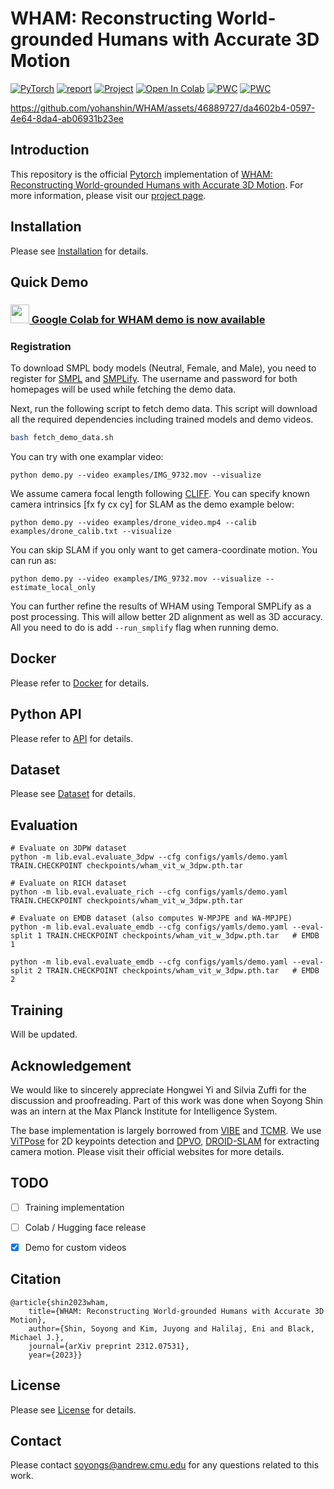 # WHAM: Reconstructing World-grounded Humans with Accurate 3D Motion

<a href="https://pytorch.org/get-started/locally/"><img alt="PyTorch" src="https://img.shields.io/badge/PyTorch-ee4c2c?logo=pytorch&logoColor=white"></a> [![report](https://img.shields.io/badge/arxiv-report-red)](https://arxiv.org/abs/2312.07531) <a href="https://wham.is.tue.mpg.de/"><img alt="Project" src="https://img.shields.io/badge/-Project%20Page-lightgrey?logo=Google%20Chrome&color=informational&logoColor=white"></a> [![Open In Colab](https://colab.research.google.com/assets/colab-badge.svg)](https://colab.research.google.com/drive/1ysUtGSwidTQIdBQRhq0hj63KbseFujkn?usp=sharing)
 [![PWC](https://img.shields.io/endpoint.svg?url=https://paperswithcode.com/badge/wham-reconstructing-world-grounded-humans/3d-human-pose-estimation-on-3dpw)](https://paperswithcode.com/sota/3d-human-pose-estimation-on-3dpw?p=wham-reconstructing-world-grounded-humans) [![PWC](https://img.shields.io/endpoint.svg?url=https://paperswithcode.com/badge/wham-reconstructing-world-grounded-humans/3d-human-pose-estimation-on-emdb)](https://paperswithcode.com/sota/3d-human-pose-estimation-on-emdb?p=wham-reconstructing-world-grounded-humans)


https://github.com/yohanshin/WHAM/assets/46889727/da4602b4-0597-4e64-8da4-ab06931b23ee


## Introduction
This repository is the official [Pytorch](https://pytorch.org/) implementation of [WHAM: Reconstructing World-grounded Humans with Accurate 3D Motion](https://arxiv.org/abs/2312.07531). For more information, please visit our [project page](https://wham.is.tue.mpg.de/).


## Installation
Please see [Installation](docs/INSTALL.md) for details.


## Quick Demo

### [<img src="https://i.imgur.com/QCojoJk.png" width="30"> Google Colab for WHAM demo is now available](https://colab.research.google.com/drive/1ysUtGSwidTQIdBQRhq0hj63KbseFujkn?usp=sharing)

### Registration

To download SMPL body models (Neutral, Female, and Male), you need to register for [SMPL](https://smpl.is.tue.mpg.de/) and [SMPLify](https://smplify.is.tue.mpg.de/). The username and password for both homepages will be used while fetching the demo data.

Next, run the following script to fetch demo data. This script will download all the required dependencies including trained models and demo videos.

```bash
bash fetch_demo_data.sh
```

You can try with one examplar video:
```
python demo.py --video examples/IMG_9732.mov --visualize
```

We assume camera focal length following [CLIFF](https://github.com/haofanwang/CLIFF). You can specify known camera intrinsics [fx fy cx cy] for SLAM as the demo example below:
```
python demo.py --video examples/drone_video.mp4 --calib examples/drone_calib.txt --visualize
```

You can skip SLAM if you only want to get camera-coordinate motion. You can run as:
```
python demo.py --video examples/IMG_9732.mov --visualize --estimate_local_only
```

You can further refine the results of WHAM using Temporal SMPLify as a post processing. This will allow better 2D alignment as well as 3D accuracy. All you need to do is add `--run_smplify` flag when running demo.

## Docker

Please refer to [Docker](docs/DOCKER.md) for details.

## Python API

Please refer to [API](docs/API.md) for details.

## Dataset
Please see [Dataset](docs/DATASET.md) for details.

## Evaluation
```
# Evaluate on 3DPW dataset
python -m lib.eval.evaluate_3dpw --cfg configs/yamls/demo.yaml TRAIN.CHECKPOINT checkpoints/wham_vit_w_3dpw.pth.tar

# Evaluate on RICH dataset
python -m lib.eval.evaluate_rich --cfg configs/yamls/demo.yaml TRAIN.CHECKPOINT checkpoints/wham_vit_w_3dpw.pth.tar

# Evaluate on EMDB dataset (also computes W-MPJPE and WA-MPJPE)
python -m lib.eval.evaluate_emdb --cfg configs/yamls/demo.yaml --eval-split 1 TRAIN.CHECKPOINT checkpoints/wham_vit_w_3dpw.pth.tar   # EMDB 1

python -m lib.eval.evaluate_emdb --cfg configs/yamls/demo.yaml --eval-split 2 TRAIN.CHECKPOINT checkpoints/wham_vit_w_3dpw.pth.tar   # EMDB 2
```

## Training
Will be updated.

## Acknowledgement
We would like to sincerely appreciate Hongwei Yi and Silvia Zuffi for the discussion and proofreading. Part of this work was done when Soyong Shin was an intern at the Max Planck Institute for Intelligence System.

The base implementation is largely borrowed from [VIBE](https://github.com/mkocabas/VIBE) and [TCMR](https://github.com/hongsukchoi/TCMR_RELEASE). We use [ViTPose](https://github.com/ViTAE-Transformer/ViTPose) for 2D keypoints detection and [DPVO](https://github.com/princeton-vl/DPVO), [DROID-SLAM](https://github.com/princeton-vl/DROID-SLAM) for extracting camera motion. Please visit their official websites for more details.

## TODO

- [ ] Training implementation

- [ ] Colab / Hugging face release

- [x] Demo for custom videos

## Citation
```
@article{shin2023wham,
    title={WHAM: Reconstructing World-grounded Humans with Accurate 3D Motion},
    author={Shin, Soyong and Kim, Juyong and Halilaj, Eni and Black, Michael J.},
    journal={arXiv preprint 2312.07531},
    year={2023}}
```

## License
Please see [License](./LICENSE) for details.

## Contact
Please contact soyongs@andrew.cmu.edu for any questions related to this work.
